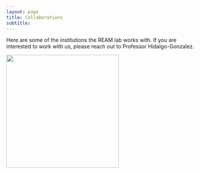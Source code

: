```yaml
---
layout: page
title: Collaborations
subtitle:
---
```


Here are some of the institutions the REAM lab works with. If you are interested to work with us, please reach out to Professor Hidalgo-Gonzalez.

<img align="left" src="/assets/img/berkeley_logo_.png" width="300" style="padding-bottom: 10px;" style="padding-right: 10px;"/>


